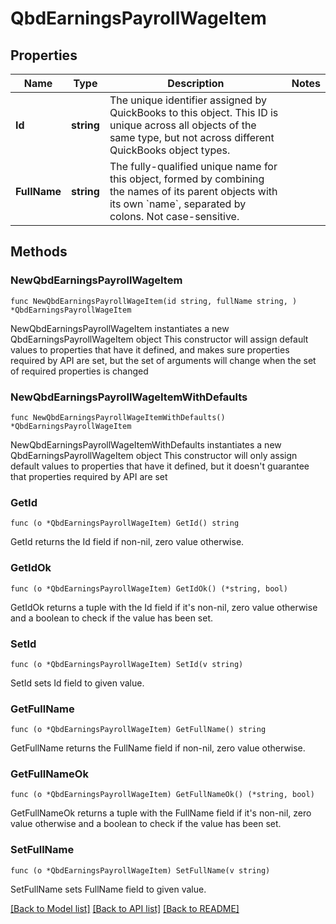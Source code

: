 # QbdEarningsPayrollWageItem

## Properties

Name | Type | Description | Notes
------------ | ------------- | ------------- | -------------
**Id** | **string** | The unique identifier assigned by QuickBooks to this object. This ID is unique across all objects of the same type, but not across different QuickBooks object types. | 
**FullName** | **string** | The fully-qualified unique name for this object, formed by combining the names of its parent objects with its own &#x60;name&#x60;, separated by colons. Not case-sensitive. | 

## Methods

### NewQbdEarningsPayrollWageItem

`func NewQbdEarningsPayrollWageItem(id string, fullName string, ) *QbdEarningsPayrollWageItem`

NewQbdEarningsPayrollWageItem instantiates a new QbdEarningsPayrollWageItem object
This constructor will assign default values to properties that have it defined,
and makes sure properties required by API are set, but the set of arguments
will change when the set of required properties is changed

### NewQbdEarningsPayrollWageItemWithDefaults

`func NewQbdEarningsPayrollWageItemWithDefaults() *QbdEarningsPayrollWageItem`

NewQbdEarningsPayrollWageItemWithDefaults instantiates a new QbdEarningsPayrollWageItem object
This constructor will only assign default values to properties that have it defined,
but it doesn't guarantee that properties required by API are set

### GetId

`func (o *QbdEarningsPayrollWageItem) GetId() string`

GetId returns the Id field if non-nil, zero value otherwise.

### GetIdOk

`func (o *QbdEarningsPayrollWageItem) GetIdOk() (*string, bool)`

GetIdOk returns a tuple with the Id field if it's non-nil, zero value otherwise
and a boolean to check if the value has been set.

### SetId

`func (o *QbdEarningsPayrollWageItem) SetId(v string)`

SetId sets Id field to given value.


### GetFullName

`func (o *QbdEarningsPayrollWageItem) GetFullName() string`

GetFullName returns the FullName field if non-nil, zero value otherwise.

### GetFullNameOk

`func (o *QbdEarningsPayrollWageItem) GetFullNameOk() (*string, bool)`

GetFullNameOk returns a tuple with the FullName field if it's non-nil, zero value otherwise
and a boolean to check if the value has been set.

### SetFullName

`func (o *QbdEarningsPayrollWageItem) SetFullName(v string)`

SetFullName sets FullName field to given value.



[[Back to Model list]](../README.md#documentation-for-models) [[Back to API list]](../README.md#documentation-for-api-endpoints) [[Back to README]](../README.md)


